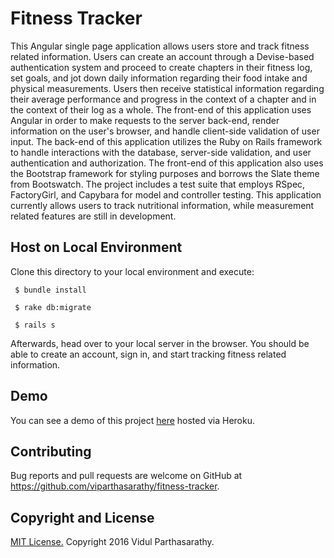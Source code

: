 # Fitness Tracker
  This Angular single page application allows users store and track fitness related information. Users can create an account through a Devise-based authentication system and proceed to create chapters in their fitness log, set goals, and jot down daily information regarding their food intake and physical measurements. Users then receive statistical information regarding their average performance and progress in the context of a chapter and in the context of their log as a whole. The front-end of this application uses Angular in order to make requests to the server back-end, render information on the user's browser, and handle client-side validation of user input. The back-end of this application utilizes the Ruby on Rails framework to handle interactions with the database, server-side validation, and user authentication and authorization. The front-end of this application also uses the Bootstrap framework for styling purposes and borrows the Slate theme from Bootswatch. The project includes a test suite that employs RSpec, FactoryGirl, and Capybara for model and controller testing. This application currently allows users to track nutritional information, while measurement related features are still in development.

## Host on Local Environment
Clone this directory to your local environment and execute:
```
 $ bundle install

 $ rake db:migrate

 $ rails s
```

Afterwards, head over to your local server in the browser. You should be able to create an account, sign in, and start tracking fitness related information.

## Demo

You can see a demo of this project [here](https://my-fitness-log.herokuapp.com/) hosted via Heroku.

## Contributing

Bug reports and pull requests are welcome on GitHub at https://github.com/viparthasarathy/fitness-tracker.


## Copyright and License

[MIT License.](https://github.com/viparthasarathy/fitness-tracker/blob/master/LICENSE.md) Copyright 2016 Vidul Parthasarathy.
